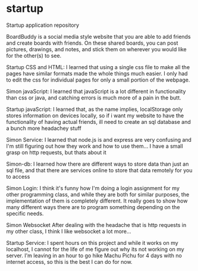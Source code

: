 # startup
Startup application repository

BoardBuddy is a social media style website that you are able to add friends and create boards with friends. On these shared boards, you can post pictures, drawings, and notes, and stick them on wherever you would like for the other(s) to see.


Startup CSS and HTML: I learned that using a single css file to make all the pages have similar formats made the whole things much easier. I only had to edit the css for individual pages for only a small portion of the webpage.

Simon javaScript: I learned that javaScript is a lot different in functionality than css or java, and catching errors is much more of a pain in the butt.

Startup javaScript: I learned that, as the name implies, localStorage only stores information on devices locally, so if i want my website to have the functionality of having actual friends, ill need to create an sql database and a bunch more headachey stuff

Simon Service: I learned that node.js is and express are very confusing and I'm still figuring out how they work and how to use them... I have a small grasp on http requests, but thats about it

Simon-db: I learned how there are different ways to store data than just an sql file, and that there are services online to store that data remotely for you to access

Simon Login: I think it's funny how I'm doing a login assignment for my other programming class, and while they are both for similar purposes, the implementation of them is completely different. It really goes to show how many different ways there are to program something depending on the specific needs.

Simon Websocket After dealing with the headache that is http requests in my other class, I think I like websocket a lot more...

Startup Service: I spent hours on this project and while it works on my localhost, I cannot for the life of me figure out why its not working on my server. I'm leaving in an hour to go hike Machu Pichu for 4 days with no internet access, so this is the best I can do for now.
